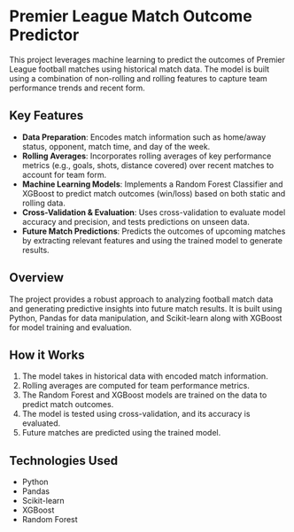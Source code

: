 # Premier League Match Outcome Predictor

This project leverages machine learning to predict the outcomes of Premier League football matches using historical match data. The model is built using a combination of non-rolling and rolling features to capture team performance trends and recent form.

## Key Features

- **Data Preparation**: Encodes match information such as home/away status, opponent, match time, and day of the week.
- **Rolling Averages**: Incorporates rolling averages of key performance metrics (e.g., goals, shots, distance covered) over recent matches to account for team form.
- **Machine Learning Models**: Implements a Random Forest Classifier and XGBoost to predict match outcomes (win/loss) based on both static and rolling data.
- **Cross-Validation & Evaluation**: Uses cross-validation to evaluate model accuracy and precision, and tests predictions on unseen data.
- **Future Match Predictions**: Predicts the outcomes of upcoming matches by extracting relevant features and using the trained model to generate results.

## Overview

The project provides a robust approach to analyzing football match data and generating predictive insights into future match results. It is built using Python, Pandas for data manipulation, and Scikit-learn along with XGBoost for model training and evaluation.

## How it Works
1. The model takes in historical data with encoded match information.
2. Rolling averages are computed for team performance metrics.
3. The Random Forest and XGBoost models are trained on the data to predict match outcomes.
4. The model is tested using cross-validation, and its accuracy is evaluated.
5. Future matches are predicted using the trained model.

   
## Technologies Used
- Python
- Pandas
- Scikit-learn
- XGBoost
- Random Forest


